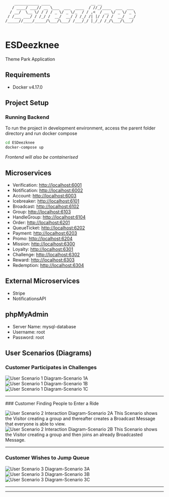 ```
    ___________ ____                  __ __               
   / ____/ ___// __ \___  ___  ____  / //_/____  ___  ___ 
  / __/  \__ \/ / / / _ \/ _ \/_  / / ,<  / __ \/ _ \/ _ \
 / /___ ___/ / /_/ /  __/  __/ / /_/ /| |/ / / /  __/  __/
/_____//____/_____/\___/\___/ /___/_/ |_/_/ /_/\___/\___/ 
                                                         
```
                                                                                 
# ESDeezknee

Theme Park Application

## Requirements

- Docker v4.17.0

## Project Setup

### Running Backend
To run the project in development environment, access the parent folder directory and run docker compose

```sh
cd ESDeezknee
docker-compose up
```
*Frontend will also be containerised*



## Microservices

- Verification: [http://localhost:6001](http://localhost:6001)
- Notification: [http://localhost:6002](http://localhost:6002)
- Account: [http://localhost:6003](http://localhost:6003)
- Icebreaker: [http://localhost:6101](http://localhost:6101)
- Broadcast: [http://localhost:6102](http://localhost:6102)
- Group: [http://localhost:6103](http://localhost:6103)
- HandleGroup: [http://localhost:6104](http://localhost:6104)
- Order: [http://localhost:6201](http://localhost:6201)
- QueueTicket: [http://localhost:6202](http://localhost:6202)
- Payment: [http://localhost:6203](http://localhost:6203)
- Promo: [http://localhost:6204](http://localhost:6204)
- Mission: [http://localhost:6300](http://localhost:6300)
- Loyalty: [http://localhost:6301](http://localhost:6301)
- Challenge: [http://localhost:6302](http://localhost:6302)
- Reward: [http://localhost:6303](http://localhost:6303)
- Redemption: [http://localhost:6304](http://localhost:6304)

## External Microservices

- Stripe
- NotificationsAPI

## phpMyAdmin

- Server Name: mysql-database
- Username: root
- Password: root

## User Scenarios (Diagrams)


### Customer Participates in Challenges
![User Scenario 1 Diagram-Scenario 1A](https://user-images.githubusercontent.com/73370403/230126026-079c6d4d-2bdf-4a3a-a55a-1a338ea99f99.jpg)
![User Scenario 1 Diagram-Scenario 1B](https://user-images.githubusercontent.com/73370403/230126006-527edcea-9e7d-495d-9849-c308b558ae73.jpg)
![User Scenario 1 Diagram-Scenario 1C](https://user-images.githubusercontent.com/73370403/230125997-472d6cda-b3ba-45f0-aa80-80c8101574da.jpg)





<hr>
### Customer Finding People to Enter a Ride

![User Scenario 2 Interaction Diagram-Scenario 2A](https://user-images.githubusercontent.com/73370403/230115365-344aaf23-16be-49a9-8522-86b9c2afac77.jpg)
This Scenario shows the Visitor creating a group and thereafter creates a Broadcast Message that everyone is able to view.
![User Scenario 2 Interaction Diagram-Scenario 2B](https://user-images.githubusercontent.com/73370403/230115396-2860ec48-1d95-4d52-8bcf-8d1e5dc12fff.jpg)
This Scenario shows the Visitor creating a group and then joins an already Broadcasted Message.
<hr>

### Customer Wishes to Jump Queue
![User Scenario 3 Diagram-Scenario 3A](https://user-images.githubusercontent.com/73370403/230115430-dcc3791c-7c3f-4b1b-af4e-4a1abad66c7e.jpg)
![User Scenario 3 Diagram-Scenario 3B](https://user-images.githubusercontent.com/73370403/230115446-1624b2d1-e225-4889-8daf-0e11037c223b.jpg)
![User Scenario 3 Diagram-Scenario 3C](https://user-images.githubusercontent.com/73370403/230115455-cac5c1b6-3622-46c6-b276-86f6b36b4147.jpg)
<hr>
<hr>
